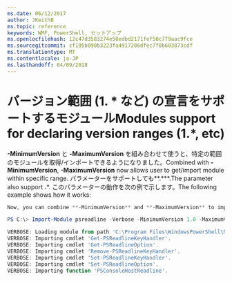 ```yaml
---
ms.date: 06/12/2017
author: JKeithB
ms.topic: reference
keywords: WMF, PowerShell, セットアップ
ms.openlocfilehash: 12c47d3583274e58edbd2171fef50c779aac9fce
ms.sourcegitcommit: cf195b090b3223fa4917206dfec7f0b603873cdf
ms.translationtype: MT
ms.contentlocale: ja-JP
ms.lasthandoff: 04/09/2018
---
```

# <a name="modules-support-for-declaring-version-ranges-1-etc"></a><span data-ttu-id="6f425-102">バージョン範囲 (1. \* など) の宣言をサポートするモジュール</span><span class="sxs-lookup"><span data-stu-id="6f425-102">Modules support for declaring version ranges (1.\*, etc)</span></span>
<span data-ttu-id="6f425-103">**-MinimumVersion** と **-MaximumVersion** を組み合わせて使うと、特定の範囲のモジュールを取得/インポートできるようになりました。</span><span class="sxs-lookup"><span data-stu-id="6f425-103">Combined with **-MinimumVersion**, **-MaximumVersion** now allows user to get/import module within specific range.</span></span> <span data-ttu-id="6f425-104">パラメーターをサポートしても**.**\*.</span><span class="sxs-lookup"><span data-stu-id="6f425-104">The parameter also support **.**\*.</span></span> <span data-ttu-id="6f425-105">このパラメーターの動作を次の例で示します。</span><span class="sxs-lookup"><span data-stu-id="6f425-105">The following example shows how it works:</span></span>

```powershell
Now, you can combine **-MinimumVersion** and **-MaximumVersion** to import module within specific range:

PS C:\> Import-Module psreadline -Verbose -MinimumVersion 1.0 -MaximumVersion 1.2.*

VERBOSE: Loading module from path 'C:\Program Files\WindowsPowerShell\Modules\psreadline\1.1\psreadline.psd1'.
VERBOSE: Importing cmdlet 'Get-PSReadlineKeyHandler'.
VERBOSE: Importing cmdlet 'Get-PSReadlineOption'.
VERBOSE: Importing cmdlet 'Remove-PSReadlineKeyHandler'.
VERBOSE: Importing cmdlet 'Set-PSReadlineKeyHandler'.
VERBOSE: Importing cmdlet 'Set-PSReadlineOption'.
VERBOSE: Importing function 'PSConsoleHostReadline'.
```